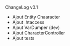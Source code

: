 ChangeLog
v0.1

- Ajout Entity Chaaracter
- Ajout .htaccess
- Ajout VarDumper (dev)
- Ajout CharacterController
- Ajout tests